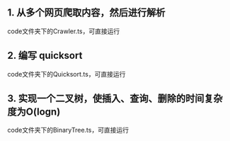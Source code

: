 

## 1. 从多个网页爬取内容，然后进行解析

code文件夹下的Crawler.ts，可直接运行

## 2. 编写 quicksort

code文件夹下的Quicksort.ts，可直接运行

## 3. 实现一个二叉树，使插入、查询、删除的时间复杂度为O(logn)

code文件夹下的BinaryTree.ts，可直接运行

